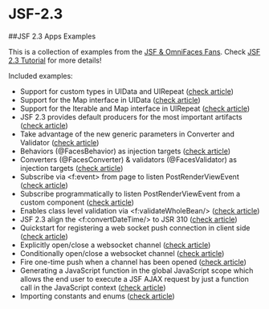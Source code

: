 # JSF-2.3
##JSF 2.3 Apps Examples

This is a collection of examples from the [JSF & OmniFaces Fans](http://www.omnifaces-fans.org/).
Check [JSF 2.3 Tutorial](http://www.omnifaces-fans.org/p/jsf-23-tutorial.html) for more details!

Included examples:

- Support for custom types in UIData and UIRepeat ([check article](http://www.omnifaces-fans.org/2015/07/jsf-23-new-feature-registrable.html))
- Support for the Map interface in UIData ([check article](http://www.omnifaces-fans.org/2015/10/jsf-23-202122-progress-of-iterable-and.html))
- Support for the Iterable and Map interface in UIRepeat ([check article](http://www.omnifaces-fans.org/2015/10/jsf-23-202122-progress-of-iterable-and.html))
- JSF 2.3 provides default producers for the most important artifacts ([check article](http://www.omnifaces-fans.org/2015/09/jsf-23-injection-and-el-resolving-of.html))
- Take advantage of the new generic parameters in Converter<T> and Validator<T> ([check article](http://www.omnifaces-fans.org/2015/11/jsf-23-take-advantage-of-new-generic.html))
- Behaviors (@FacesBehavior) as injection targets ([check article](http://www.omnifaces-fans.org/2015/11/jsf-23-converters-validators-and.html))
- Converters (@FacesConverter) & validators (@FacesValidator) as injection targets ([check article](http://www.omnifaces-fans.org/2015/11/jsf-23-converters-validators-and.html))
- Subscribe via <f:event> from page to listen PostRenderViewEvent ([check article](http://www.omnifaces-fans.org/2015/10/just-tested-jsf-23-postrenderviewevent.html))
- Subscribe programmatically to listen PostRenderViewEvent from a custom component ([check article](http://www.omnifaces-fans.org/2015/10/just-tested-jsf-23-postrenderviewevent.html))
- Enables class level validation via &lt;f:validateWholeBean/&gt; ([check article](http://www.omnifaces-fans.org/2015/12/jsf-23-class-level-bean-validation-on.html))
- JSF 2.3 align the <f:convertDateTime/> to JSR 310 ([check article](http://www.omnifaces-fans.org/2015/12/jsf-23-align-to-new-data-and-time.html))
- Quickstart for registering a web socket push connection in client side ([check article](http://www.omnifaces-fans.org/2016/03/jsf-23-websocket-quickstart.html))
- Explicitly open/close a websocket channel ([check article](http://www.omnifaces-fans.org/2016/03/jsf-23-explicitly-openclose-websocket.html))
- Conditionally open/close a websocket channel ([check article](http://www.omnifaces-fans.org/2016/03/jsf-23-conditionally-openclose.html))
- Fire one-time push when a channel has been opened ([check article](http://www.omnifaces-fans.org/2016/03/fire-one-time-push-when-channel-has.html))
- Generating a JavaScript function in the global JavaScript scope which allows the end user to execute a JSF AJAX request by just a function call in the JavaScript context ([check article](http://www.omnifaces-fans.org/2016/06/jsf-23-generating-javascript-function.html))
- Importing constants and enums ([check article](http://www.omnifaces-fans.org/2016/06/jsf-23-import-constantsenums.html))
